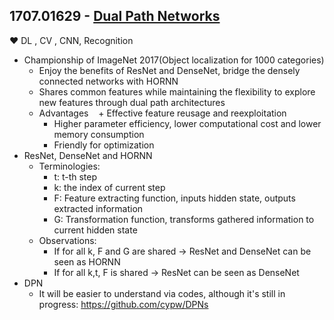 ## 1707.01629 - [Dual Path Networks](https://arxiv.org/abs/1707.01629)
&hearts; DL , CV , CNN, Recognition
+ Championship of ImageNet 2017(Object localization for 1000 categories) 
  + Enjoy the benefits of ResNet and DenseNet, bridge the densely connected networks with HORNN
  + Shares common features while maintaining the flexibility to explore new features through dual path architectures
  + Advantages
    + Effective feature reusage and reexploitation
    + Higher parameter efficiency, lower computational cost and lower memory consumption
    + Friendly for optimization
+ ResNet, DenseNet and HORNN
  + Terminologies:
    + t: t-th step
    + k: the index of current step
    + F: Feature extracting function, inputs hidden state, outputs extracted information
    + G: Transformation function, transforms gathered information to current hidden state
  + Observations:
    + If for all k, F and G are shared $\rightarrow$ ResNet and DenseNet can be seen as HORNN
    + If for all k,t, F is shared $\rightarrow$ ResNet can be seen as DenseNet
+ DPN
  + It will be easier to understand via codes, although it's still in progress: https://github.com/cypw/DPNs
